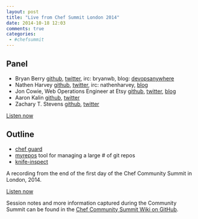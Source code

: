```yaml
---
layout: post
title: "Live from Chef Summit London 2014"
date: 2014-10-18 12:03
comments: true
categories:
 - #chefsummit
---
```


Panel<a name="panel"></a>
-----
* Bryan Berry [github](http://github.com/bryanwb), [twitter](http://twitter.com/bryanwb), irc: bryanwb, blog: [devopsanywhere](http://devopsanywhere.blogspot.com)
* Nathen Harvey [github](http://github.com/nathenharvey), [twitter](http://twitter.com/nathenharvey), irc: nathenharvey, [blog](http://nathenharvey.com)
* Jon Cowie, Web Operations Engineer at Etsy [github](http://github.com/jonlives), [twitter](http://twitter.com/jonlives), [blog](http://blog.mycrot.ch)
* Aaron Kalin [github](https://github.com/martinisoft), [twitter](https://twitter.com/martinisoft)
* Zachary T. Stevens [github](https://github.com/zts), [twitter](https://twitter.com/zts)

[Listen now](http://traffic.libsyn.com/foodfight/FFS082.mp3)

<!-- more -->

Outline<a name="outline"></a>
-------

* [chef guard](https://www.getchef.com/blog/2014/09/30/guest-post-introducing-chef-guard/)
* [myrepos](http://myrepos.branchable.com/) tool for managing a large # of git repos
* [knife-inspect](https://github.com/bmarini/knife-inspect)


A recording from the end of the first day of the Chef Community Summit in London, 2014.

[Listen now](http://traffic.libsyn.com/foodfight/FFS082.mp3)

Session notes and more information captured during the Community Summit can be found in the [Chef Community Summit Wiki on GitHub](https://github.com/opscode/chef-summit-2014/wiki).
